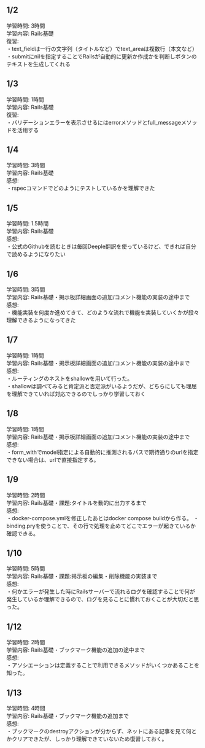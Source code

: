 ## 1/2  
学習時間: 3時間  
学習内容: Rails基礎  
復習:  
・text_fieldは一行の文字列（タイトルなど）でtext_areaは複数行（本文など）  
・submitにnilを指定することでRailsが自動的に更新か作成かを判断しボタンのテキストを生成してくれる  

## 1/3  
学習時間: 1時間  
学習内容: Rails基礎  
復習:  
・バリデーションエラーを表示させるにはerrorメソッドとfull_messageメソッドを活用する  

## 1/4  
学習時間: 3時間  
学習内容: Rails基礎  
感想:  
・rspecコマンドでどのようにテストしているかを理解できた  

## 1/5  
学習時間: 1.5時間  
学習内容: Rails基礎  
感想:  
・公式のGithubを読むときは毎回Deeple翻訳を使っているけど、できれば自分で読めるようになりたい  

## 1/6  
学習時間: 3時間  
学習内容: Rails基礎・掲示板詳細画面の追加/コメント機能の実装の途中まで  
感想:  
・機能実装を何度か進めてきて、どのような流れで機能を実装していくかが段々理解できるようになってきた  

## 1/7  
学習時間: 1時間  
学習内容: Rails基礎・掲示板詳細画面の追加/コメント機能の実装の途中まで  
感想:  
・ルーティングのネストをshallowを用いて行った。  
・shallowは調べてみると肯定派と否定派がいるようだが、どちらにしても理屈を理解できていれば対応できるのでしっかり学習しておく  

## 1/8  
学習時間: 1時間  
学習内容: Rails基礎・掲示板詳細画面の追加/コメント機能の実装の途中まで  
感想:  
・form_withでmodel指定による自動的に推測されるパスで期待通りのurlを指定できない場合は、urlで直接指定する。  

## 1/9  
学習時間: 2時間  
学習内容: Rails基礎・課題:タイトルを動的に出力するまで  
感想:  
・docker-compose.ymlを修正したあとはdocker compose buildから作る。
・binding.pryを使うことで、その行で処理を止めてどこでエラーが起きているか確認できる。

## 1/10  
学習時間: 5時間  
学習内容: Rails基礎・課題:掲示板の編集・削除機能の実装まで  
感想:  
・何かエラーが発生した時にRailsサーバーで流れるログを確認することで何が発生しているか理解できるので、ログを見ることに慣れておくことが大切だと思った。  

## 1/12  
学習時間: 2時間  
学習内容: Rails基礎・ブックマーク機能の追加の途中まで  
感想:  
・アソシエーションは定義することで利用できるメソッドがいくつかあることを知った。  

## 1/13  
学習時間: 4時間  
学習内容: Rails基礎・ブックマーク機能の追加まで  
感想:  
・ブックマークのdestroyアクションが分からず、ネットにある記事を見て何とかクリアできたが、しっかり理解できていないため復習しておく。  

